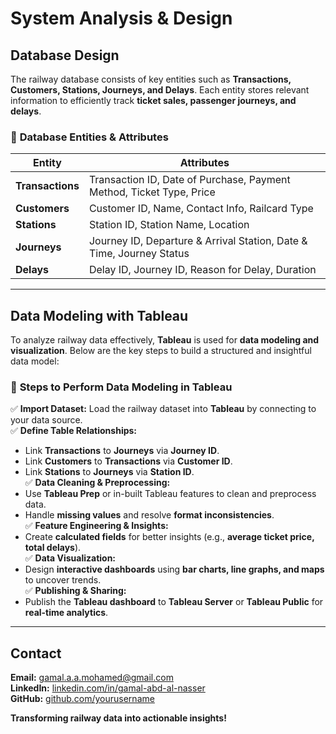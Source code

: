 # System Analysis & Design  

## Database Design  
The railway database consists of key entities such as **Transactions, Customers, Stations, Journeys, and Delays**. Each entity stores relevant information to efficiently track **ticket sales, passenger journeys, and delays**.  

### 🔹 **Database Entities & Attributes**  

| **Entity**       | **Attributes** |
|------------------|-------------------------------------------------------------|
| **Transactions** | Transaction ID, Date of Purchase, Payment Method, Ticket Type, Price |
| **Customers**    | Customer ID, Name, Contact Info, Railcard Type |
| **Stations**     | Station ID, Station Name, Location |
| **Journeys**     | Journey ID, Departure & Arrival Station, Date & Time, Journey Status |
| **Delays**       | Delay ID, Journey ID, Reason for Delay, Duration |

---

## Data Modeling with Tableau  
To analyze railway data effectively, **Tableau** is used for **data modeling and visualization**. Below are the key steps to build a structured and insightful data model:  

### 🔹 **Steps to Perform Data Modeling in Tableau**  

✅ **Import Dataset:** Load the railway dataset into **Tableau** by connecting to your data source.  
✅ **Define Table Relationships:**  
   - Link **Transactions** to **Journeys** via **Journey ID**.  
   - Link **Customers** to **Transactions** via **Customer ID**.  
   - Link **Stations** to **Journeys** via **Station ID**.  
✅ **Data Cleaning & Preprocessing:**  
   - Use **Tableau Prep** or in-built Tableau features to clean and preprocess data.  
   - Handle **missing values** and resolve **format inconsistencies**.  
✅ **Feature Engineering & Insights:**  
   - Create **calculated fields** for better insights (e.g., **average ticket price, total delays**).  
✅ **Data Visualization:**  
   - Design **interactive dashboards** using **bar charts, line graphs, and maps** to uncover trends.  
✅ **Publishing & Sharing:**  
   - Publish the **Tableau dashboard** to **Tableau Server** or **Tableau Public** for **real-time analytics**.  

---

## Contact  
**Email:** gamal.a.a.mohamed@gmail.com  
**LinkedIn:** [linkedin.com/in/gamal-abd-al-nasser](#)  
**GitHub:** [github.com/yourusername](#)  

**Transforming railway data into actionable insights!**  
